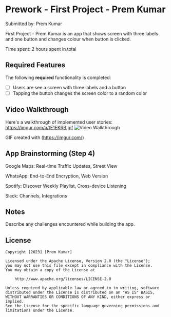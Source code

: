 # Prework - First Project - Prem Kumar

Submitted by: Prem Kumar

First Project - Prem Kumar is an app that shows screen with three labels and one button and changes colour when button is clicked.

Time spent: 2 hours spent in total

## Required Features

The following **required** functionality is completed:

- [ ] Users are see a screen with three labels and a button
- [ ] Tapping the button changes the screen color to a random color
 
## Video Walkthrough

Here's a walkthrough of implemented user stories:
https://imgur.com/a/tE1EKRB.gif
<img src='https://imgur.com/a/tE1EKRB.gif' title='Video Walkthrough' width='' alt='Video Walkthrough' />

<!-- Replace this with whatever GIF tool you used! -->
GIF created with (https://imgur.com/)
<!-- Recommended tools:
[Kap](https://getkap.co/) for macOS
[ScreenToGif](https://www.screentogif.com/) for Windows
[peek](https://github.com/phw/peek) for Linux. -->

## App Brainstorming (Step 4)
Google Maps:
Real-time Traffic Updates, Street View

WhatsApp:
End-to-End Encryption, Web Version

Spotify:
Discover Weekly Playlist, Cross-device Listening

Slack:
Channels, Integrations

## Notes

Describe any challenges encountered while building the app.

## License

    Copyright [2023] [Prem Kumar]

    Licensed under the Apache License, Version 2.0 (the "License");
    you may not use this file except in compliance with the License.
    You may obtain a copy of the License at

        http://www.apache.org/licenses/LICENSE-2.0

    Unless required by applicable law or agreed to in writing, software
    distributed under the License is distributed on an "AS IS" BASIS,
    WITHOUT WARRANTIES OR CONDITIONS OF ANY KIND, either express or implied.
    See the License for the specific language governing permissions and
    limitations under the License.
